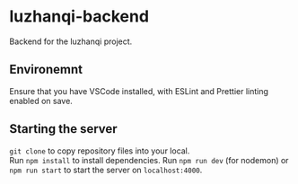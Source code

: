 # luzhanqi-backend

Backend for the luzhanqi project. 

## Environemnt
Ensure that you have VSCode installed, with ESLint and Prettier linting enabled on save.  

## Starting the server
`git clone` to copy repository files into your local.  
Run `npm install` to install dependencies.
Run `npm run dev` (for nodemon) or `npm run start` to start the server on `localhost:4000`.
